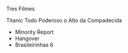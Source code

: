 Tres Filmes 

Titanic 
Todo Poderoso
o Alto da Compadecida


* Minority Report
* Hangover
* Brasileirinhas 6
